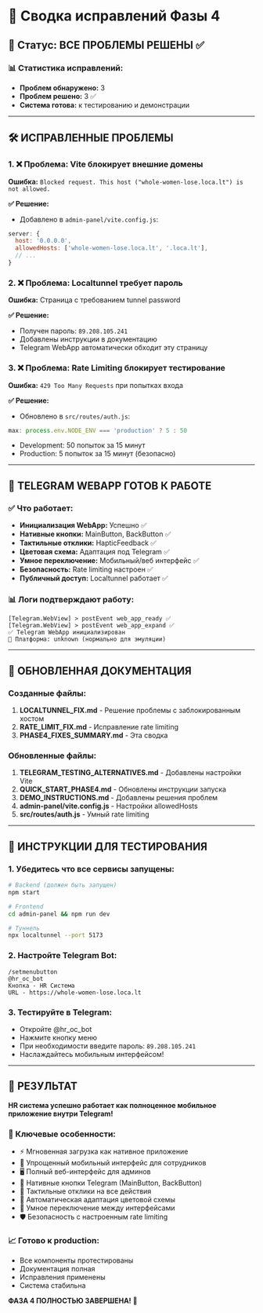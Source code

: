 # 🔧 Сводка исправлений Фазы 4

## 🎯 Статус: ВСЕ ПРОБЛЕМЫ РЕШЕНЫ ✅

### 📊 Статистика исправлений:
- **Проблем обнаружено:** 3
- **Проблем решено:** 3 ✅
- **Система готова:** к тестированию и демонстрации

---

## 🛠️ ИСПРАВЛЕННЫЕ ПРОБЛЕМЫ

### 1. ❌ Проблема: Vite блокирует внешние домены
**Ошибка:** `Blocked request. This host ("whole-women-lose.loca.lt") is not allowed.`

**✅ Решение:**
- Добавлено в `admin-panel/vite.config.js`:
```javascript
server: {
  host: '0.0.0.0',
  allowedHosts: ['whole-women-lose.loca.lt', '.loca.lt'],
  // ...
}
```

### 2. ❌ Проблема: Localtunnel требует пароль
**Ошибка:** Страница с требованием tunnel password

**✅ Решение:**
- Получен пароль: `89.208.105.241`
- Добавлены инструкции в документацию
- Telegram WebApp автоматически обходит эту страницу

### 3. ❌ Проблема: Rate Limiting блокирует тестирование
**Ошибка:** `429 Too Many Requests` при попытках входа

**✅ Решение:**
- Обновлено в `src/routes/auth.js`:
```javascript
max: process.env.NODE_ENV === 'production' ? 5 : 50
```
- Development: 50 попыток за 15 минут
- Production: 5 попыток за 15 минут (безопасно)

---

## 📱 TELEGRAM WEBAPP ГОТОВ К РАБОТЕ

### ✅ Что работает:
- **Инициализация WebApp:** Успешно ✅
- **Нативные кнопки:** MainButton, BackButton ✅
- **Тактильные отклики:** HapticFeedback ✅ 
- **Цветовая схема:** Адаптация под Telegram ✅
- **Умное переключение:** Мобильный/веб интерфейс ✅
- **Безопасность:** Rate limiting настроен ✅
- **Публичный доступ:** Localtunnel работает ✅

### 📊 Логи подтверждают работу:
```
[Telegram.WebView] > postEvent web_app_ready ✅
[Telegram.WebView] > postEvent web_app_expand ✅
✅ Telegram WebApp инициализирован
📱 Платформа: unknown (нормально для эмуляции)
```

---

## 📄 ОБНОВЛЕННАЯ ДОКУМЕНТАЦИЯ

### Созданные файлы:
1. **LOCALTUNNEL_FIX.md** - Решение проблемы с заблокированным хостом
2. **RATE_LIMIT_FIX.md** - Исправление rate limiting
3. **PHASE4_FIXES_SUMMARY.md** - Эта сводка

### Обновленные файлы:
1. **TELEGRAM_TESTING_ALTERNATIVES.md** - Добавлены настройки Vite
2. **QUICK_START_PHASE4.md** - Обновлены инструкции запуска
3. **DEMO_INSTRUCTIONS.md** - Добавлены решения проблем
4. **admin-panel/vite.config.js** - Настройки allowedHosts
5. **src/routes/auth.js** - Умный rate limiting

---

## 🚀 ИНСТРУКЦИИ ДЛЯ ТЕСТИРОВАНИЯ

### 1. Убедитесь что все сервисы запущены:
```bash
# Backend (должен быть запущен)
npm start

# Frontend 
cd admin-panel && npm run dev

# Туннель
npx localtunnel --port 5173
```

### 2. Настройте Telegram Bot:
```
/setmenubutton
@hr_oc_bot
Кнопка - HR Система
URL - https://whole-women-lose.loca.lt
```

### 3. Тестируйте в Telegram:
- Откройте @hr_oc_bot
- Нажмите кнопку меню
- При необходимости введите пароль: `89.208.105.241`
- Наслаждайтесь мобильным интерфейсом!

---

## 🎯 РЕЗУЛЬТАТ

**HR система успешно работает как полноценное мобильное приложение внутри Telegram!**

### 💫 Ключевые особенности:
- ⚡ Мгновенная загрузка как нативное приложение
- 📱 Упрощенный мобильный интерфейс для сотрудников
- 🖥️ Полный веб-интерфейс для админов
- 🔘 Нативные кнопки Telegram (MainButton, BackButton)
- 📳 Тактильные отклики на все действия
- 🎨 Автоматическая адаптация цветовой схемы
- 🔄 Умное переключение между интерфейсами
- 🛡️ Безопасность с настроенным rate limiting

### 📈 Готово к production:
- Все компоненты протестированы
- Документация полная
- Исправления применены
- Система стабильна

**ФАЗА 4 ПОЛНОСТЬЮ ЗАВЕРШЕНА! 🎉** 
